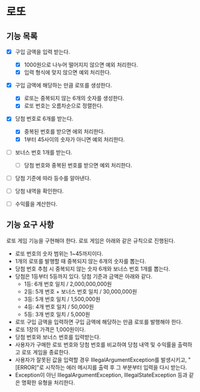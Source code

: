 # 로또

## 기능 목록
- [x] 구입 금액을 입력 받는다.
  - [x] 1000원으로 나누어 떨어지지 않으면 예외 처리한다.
  - [x] 입력 형식에 맞지 않으면 예외 처리한다.
- [x] 구입 금액에 해당하는 만큼 로또를 생성한다.
  - [x] 로또는 중복되지 않는 6개의 숫자를 생성한다.
  - [x] 로또 번호는 오름차순으로 정렬한다.
- [x] 당첨 번호로 6개를 받는다.
  - [x] 중복된 번호를 받으면 에외 처리한다.
  - [x] 1부터 45사이의 숫자가 아니면 예외 처리한다.
- [ ] 보너스 번호 1개를 받는다.
  - [ ] 당첨 번호와 중복된 번호를 받으면 예외 처리한다.
- [ ] 당첨 기준에 따라 등수를 알아낸다.
- [ ] 당첨 내역을 확인한다.
- [ ] 수익률을 계산한다.


## 기능 요구 사항
로또 게임 기능을 구현해야 한다. 로또 게임은 아래와 같은 규칙으로 진행된다.

- 로또 번호의 숫자 범위는 1~45까지이다.
- 1개의 로또를 발행할 때 중복되지 않는 6개의 숫자를 뽑는다.
- 당첨 번호 추첨 시 중복되지 않는 숫자 6개와 보너스 번호 1개를 뽑는다.
- 당첨은 1등부터 5등까지 있다. 당첨 기준과 금액은 아래와 같다.
    - 1등: 6개 번호 일치 / 2,000,000,000원
    - 2등: 5개 번호 + 보너스 번호 일치 / 30,000,000원
    - 3등: 5개 번호 일치 / 1,500,000원
    - 4등: 4개 번호 일치 / 50,000원
    - 5등: 3개 번호 일치 / 5,000원
- 로또 구입 금액을 입력하면 구입 금액에 해당하는 만큼 로또를 발행해야 한다.
- 로또 1장의 가격은 1,000원이다.
- 당첨 번호와 보너스 번호를 입력받는다.
- 사용자가 구매한 로또 번호와 당첨 번호를 비교하여 당첨 내역 및 수익률을 출력하고 로또 게임을 종료한다.
- 사용자가 잘못된 값을 입력할 경우 IllegalArgumentException를 발생시키고, "[ERROR]"로 시작하는 에러 메시지를 출력 후 그 부분부터 입력을 다시 받는다.
- Exception이 아닌 IllegalArgumentException, IllegalStateException 등과 같은 명확한 유형을 처리한다.
